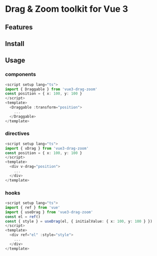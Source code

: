 # Drag & Zoom toolkit for Vue 3

## Features

## Install

## Usage
### components
```ts
<script setup lang="ts">
import { Draggable } from 'vue3-drag-zoom'
const position = { x: 100, y: 100 }
</script>
<template>
  <Draggable :transform="position">
    ...
  </Draggable>
</template>
```
### directives
```ts
<script setup lang="ts">
import { vDrag } from 'vue3-drag-zoom'
const position = { x: 100, y: 100 }
</script>
<template>
  <div v-drag="position">
    ...
  </div>
</template>
```
### hooks
```ts
<script setup lang="ts">
import { ref } from 'vue'
import { useDrag } from 'vue3-drag-zoom'
const el = ref()
const { style } = useDrag(el, { initialValue: { x: 100, y: 100 } })
</script>
<template>
  <div ref="el" :style="style">
    ...
  </div>
</template>
```

